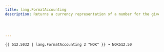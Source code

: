 ```yaml
---
title: lang.FormatAccounting
description: Returns a currency representation of a number for the given currency and precision for the current language and region in accounting notation.




---
```


```go-html-template
{{ 512.5032 | lang.FormatAccounting 2 "NOK" }} → NOK512.50
```


